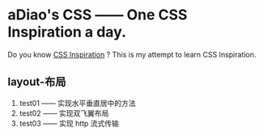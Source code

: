 # aDiao's CSS —— One CSS Inspiration a day.

Do you know [CSS Inspiration](https://chokcoco.github.io/CSS-Inspiration/?spm=a2c6h.12873639.article-detail.9.1cf43087EgyMxW#/) ? This is my attempt to learn CSS Inspiration.

## layout-布局

1. test01 —— 实现水平垂直居中的方法
2. test02 —— 实现双飞翼布局
3. test03 —— 实现 http 流式传输
